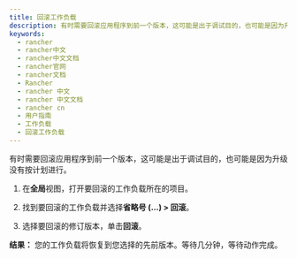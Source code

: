 ```yaml
---
title: 回滚工作负载
description: 有时需要回滚应用程序到前一个版本，这可能是出于调试目的，也可能是因为升级没有按计划进行。
keywords:
  - rancher
  - rancher中文
  - rancher中文文档
  - rancher官网
  - rancher文档
  - Rancher
  - rancher 中文
  - rancher 中文文档
  - rancher cn
  - 用户指南
  - 工作负载
  - 回滚工作负载
---
```


有时需要回滚应用程序到前一个版本，这可能是出于调试目的，也可能是因为升级没有按计划进行。

1. 在**全局**视图，打开要回滚的工作负载所在的项目。

1. 找到要回滚的工作负载并选择**省略号 (...) > 回滚**。

1. 选择要回滚的修订版本，单击**回滚**。

**结果：** 您的工作负载将恢复到您选择的先前版本。等待几分钟，等待动作完成。
